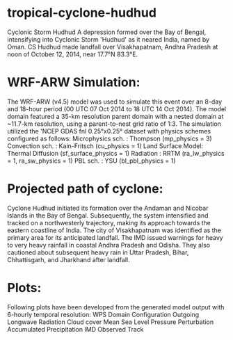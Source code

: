 # tropical-cyclone-hudhud
Cyclonic Storm Hudhud  A depression formed over the Bay of Bengal, intensifying into Cyclonic Storm 'Hudhud' as it neared India, named by Oman. CS Hudhud made landfall over Visakhapatnam, Andhra Pradesh at noon of October 12, 2014, near 17.7°N 83.3°E.

# WRF-ARW Simulation:
The WRF-ARW (v4.5) model was used to simulate this event over an 8-day and 18-hour period (00 UTC 07 Oct 2014 to 18 UTC 14 Oct 2014). The model domain featured a 35-km resolution parent domain with a nested domain at ~11.7-km resolution, using a parent-to-nest grid ratio of 1:3. The simulation utilized the 'NCEP GDAS fnl 0.25°x0.25° dataset with physics schemes configured as follows:
 Microphysics sch. : Thompson (mp_physics = 3)
 Convection sch.  : Kain-Fritsch (cu_physics = 1)
 Land Surface Model: Thermal Diffusion (sf_surface_physics = 1)
 Radiation     : RRTM (ra_lw_physics = 1, ra_sw_physics = 1)
 PBL sch.     : YSU (bl_pbl_physics = 1)

# Projected path of cyclone:
Cyclone Hudhud initiated its formation over the Andaman and Nicobar Islands in the Bay of Bengal. Subsequently, the system intensified and tracked on a northwesterly trajectory, making its approach towards the eastern coastline of India. The city of Visakhapatnam was identified as the primary area for its anticipated landfall.
The IMD issued warnings for heavy to very heavy rainfall in coastal Andhra Pradesh and Odisha. They also cautioned about subsequent heavy rain in Uttar Pradesh, Bihar, Chhattisgarh, and Jharkhand after landfall.

# Plots:
Following plots have been developed from the generated model output with 6-hourly temporal resolution:
 WPS Domain Configuration
 Outgoing Longwave Radiation
 Cloud cover
 Mean Sea Level Pressure Perturbation
 Accumulated Precipitation
 IMD Observed Track

